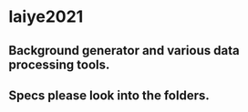 # laiye2021
## Background generator and various data processing tools.
## Specs please look into the folders.
